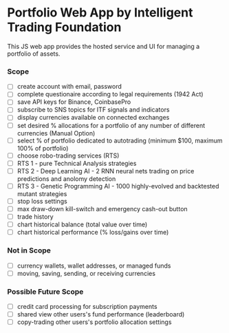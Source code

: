 # Portfolio Web App by Intelligent Trading Foundation

This JS web app provides the hosted service and UI for managing a portfolio of assets.

### Scope

- [ ] create account with email, password
- [ ] complete questionaire according to legal requirements (1942 Act)
- [ ] save API keys for Binance, CoinbasePro
- [ ] subscribe to SNS topics for ITF signals and indicators
- [ ] display currencies available on connected exchanges
- [ ] set desired % allocations for a portfolio of any number of different currencies (Manual Option)
- [ ] select % of portfolio dedicated to autotrading (minimum $100, maximum 100% of portfolio)
- [ ] choose robo-trading services (RTS)
- [ ] RTS 1 - pure Technical Analysis strategies
- [ ] RTS 2 - Deep Learning AI - 2 RNN neural nets trading on price predictions and anolomy detection
- [ ] RTS 3 - Genetic Programming AI - 1000 highly-evolved and backtested mutant strategies
- [ ] stop loss settings
- [ ] max draw-down kill-switch and emergency cash-out button
- [ ] trade history
- [ ] chart historical balance (total value over time)
- [ ] chart historical performance (% loss/gains over time)

### Not in Scope

- [ ] currency wallets, wallet addresses, or managed funds
- [ ] moving, saving, sending, or receiving currencies

### Possible Future Scope

- [ ] credit card processing for subscription payments
- [ ] shared view other users's fund performance (leaderboard)
- [ ] copy-trading other users's portfolio allocation settings
